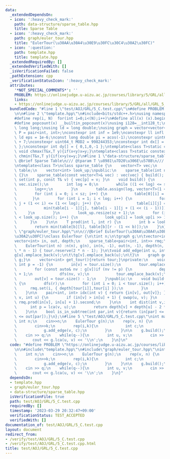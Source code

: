```yaml
---
data:
  _extendedDependsOn:
  - icon: ':heavy_check_mark:'
    path: data-structure/sparse_table.hpp
    title: Sparse Table
  - icon: ':heavy_check_mark:'
    path: graph/euler_tour.hpp
    title: "EulerTour(\u30AA\u30A4\u30E9\u30FC\u30C4\u30A2\u30FC)"
  - icon: ':question:'
    path: template.hpp
    title: template.hpp
  _extendedRequiredBy: []
  _extendedVerifiedWith: []
  _isVerificationFailed: false
  _pathExtension: cpp
  _verificationStatusIcon: ':heavy_check_mark:'
  attributes:
    '*NOT_SPECIAL_COMMENTS*': ''
    PROBLEM: https://onlinejudge.u-aizu.ac.jp/courses/library/5/GRL/all/GRL_5_C
    links:
    - https://onlinejudge.u-aizu.ac.jp/courses/library/5/GRL/all/GRL_5_C
  bundledCode: "#line 1 \"test/AOJ/GRL/5_C.test.cpp\"\n#define PROBLEM \"https://onlinejudge.u-aizu.ac.jp/courses/library/5/GRL/all/GRL_5_C\"\
    \n\n#line 2 \"template.hpp\"\n#include<bits/stdc++.h>\nusing namespace std;\n\
    #define rep(i, N)  for(int i=0;i<(N);i++)\n#define all(x) (x).begin(),(x).end()\n\
    #define popcount(x) __builtin_popcount(x)\nusing i128=__int128_t;\nusing ll =\
    \ long long;\nusing ld = long double;\nusing graph = vector<vector<int>>;\nusing\
    \ P = pair<int, int>;\nconstexpr int inf = 1e9;\nconstexpr ll infl = 1e18;\nconstexpr\
    \ ld eps = 1e-6;\nconst long double pi = acos(-1);\nconstexpr uint64_t MOD = 1e9\
    \ + 7;\nconstexpr uint64_t MOD2 = 998244353;\nconstexpr int dx[] = { 1,0,-1,0\
    \ };\nconstexpr int dy[] = { 0,1,0,-1 };\ntemplate<class T>static constexpr inline\
    \ void chmax(T&x,T y){if(x<y)x=y;}\ntemplate<class T>static constexpr inline void\
    \ chmin(T&x,T y){if(x>y)x=y;}\n#line 1 \"data-structure/sparse_table.hpp\"\n///\
    \ @brief Sparse Table\n/// @tparam T \u8981\u7D20\u306E\u578B\n/// @docs docs/data-structure/sparse_table.md\n\
    \ntemplate<class T>\nclass sparse_table {\n    vector<T> vec;\n    vector<vector<T>>\
    \ table;\n    vector<int> look_up;\npublic:\n    sparse_table(int n) : vec(n)\
    \ {}\n    sparse_table(const vector<T>& vec) : vec(vec) { build(); }\n    void\
    \ set(int p, const T& v) { vec[p] = v; }\n    void build() {\n        int sz =\
    \ vec.size();\n        int log = 0;\n        while ((1 << log) <= sz) {\n    \
    \        log++;\n        }\n        table.assign(log, vector<T>(1 << log));\n\
    \        for (int i = 0; i < sz; i++) {\n            table[0][i] = vec[i];\n \
    \       }\n        for (int i = 1; i < log; i++) {\n            for (int j = 0;\
    \ j + (1 << i) <= (1 << log); j++) {\n                table[i][j] =\n        \
    \            min(table[i - 1][j], table[i - 1][j + (1 << (i - 1))]);\n       \
    \     }\n        }\n        look_up.resize(sz + 1);\n        for (int i = 2; i\
    \ < look_up.size(); i++) {\n            look_up[i] = look_up[i >> 1] + 1;\n  \
    \      }\n    }\n\n    T prod(int l, int r) {\n        int b = look_up[r - l];\n\
    \        return min(table[b][l], table[b][r - (1 << b)]);\n    }\n};\n#line 2\
    \ \"graph/euler_tour.hpp\"\n\n///@brief EulerTour(\u30AA\u30A4\u30E9\u30FC\u30C4\
    \u30A2\u30FC)\nclass EulerTour {\n\tint n;\n\tgraph g;\n\tvector<int> tour;\n\t\
    vector<int> in, out, depth;\n    sparse_table<pair<int, int>> rmq;\npublic:\n\
    \    EulerTour(int n) :n(n), g(n), in(n, -1), out(n, -1), depth(n, -1), rmq(2\
    \ * n - 1) { tour.reserve(2 * n - 1); }\n\tvoid add_edge(int u, int v) {\n\t\t\
    g[u].emplace_back(v);\n\t\tg[v].emplace_back(u);\n\t}\n    graph get_graph(){return\
    \ g;}\n    vector<int> get_tour(){return tour;}\nprivate:\n    void dfs(int v,\
    \ int p = -1) {\n        in[v] = tour.size();\n        tour.emplace_back(v);\n\
    \        for (const auto& nv : g[v])if (nv != p) {\n            depth[nv] = depth[v]\
    \ + 1;\n            dfs(nv, v);\n            tour.emplace_back(v);\n        }\n\
    \        out[v] = tour.size() - 1;\n    }\npublic:\n    void build(int r = 0)\
    \ {\n        dfs(r);\n        for (int i = 0; i < tour.size(); i++) {\n      \
    \      rmq.set(i, { depth[tour[i]],tour[i] });\n        }\n        rmq.build();\n\
    \    }\n\n    pair<int, int> idx(int v) { return {in[v], out[v]}; }\n    int lca(int\
    \ v, int u) {\n        if (in[v] > in[u] + 1) { swap(u, v); }\n        return\
    \ rmq.prod(in[v], in[u] + 1).second;\n    }\n\n    int dist(int v,int u){\n  \
    \      int p = lca(v, u);\n        return depth[v] + depth[u] - 2 * depth[p];\n\
    \    }\n\n    bool is_in_subtree(int par,int v){return (in[par] <= in[v] && out[v]\
    \ <= out[par]);}\n};\n#line 5 \"test/AOJ/GRL/5_C.test.cpp\"\nint main(){\n   \
    \ int n;\n    cin>>n;\n    EulerTour g(n);\n    rep(v, n) {\n        int k;\n\
    \        cin>>k;\n        rep(i,k){\n            int c;\n            cin>>c;\n\
    \            g.add_edge(v, c);\n        }\n    }\n\n    g.build();\n    int q;\n\
    \    cin >> q;\n    while(q--){\n        int u, v;\n        cin >> u >> v;\n \
    \       cout << g.lca(u, v) << '\\n';\n    }\n}\n"
  code: "#define PROBLEM \"https://onlinejudge.u-aizu.ac.jp/courses/library/5/GRL/all/GRL_5_C\"\
    \n\n#include\"template.hpp\"\n#include\"graph/euler_tour.hpp\"\nint main(){\n\
    \    int n;\n    cin>>n;\n    EulerTour g(n);\n    rep(v, n) {\n        int k;\n\
    \        cin>>k;\n        rep(i,k){\n            int c;\n            cin>>c;\n\
    \            g.add_edge(v, c);\n        }\n    }\n\n    g.build();\n    int q;\n\
    \    cin >> q;\n    while(q--){\n        int u, v;\n        cin >> u >> v;\n \
    \       cout << g.lca(u, v) << '\\n';\n    }\n}"
  dependsOn:
  - template.hpp
  - graph/euler_tour.hpp
  - data-structure/sparse_table.hpp
  isVerificationFile: true
  path: test/AOJ/GRL/5_C.test.cpp
  requiredBy: []
  timestamp: '2023-03-29 20:32:47+09:00'
  verificationStatus: TEST_ACCEPTED
  verifiedWith: []
documentation_of: test/AOJ/GRL/5_C.test.cpp
layout: document
redirect_from:
- /verify/test/AOJ/GRL/5_C.test.cpp
- /verify/test/AOJ/GRL/5_C.test.cpp.html
title: test/AOJ/GRL/5_C.test.cpp
---
```

